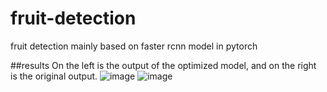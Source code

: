 # fruit-detection
fruit detection mainly based on faster rcnn model in pytorch

##results
On the left is the output of the optimized model, and on the right is the original output.
![image](https://github.com/kkalee/fruit-detection/tree/master/visual_result/978_x0674redc0p_138.jpg) ![image](https://github.com/kkalee/fruit-detection/tree/master/visual_result_nogroup/978_x0674redc0p_138.jpg)

